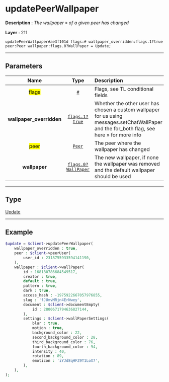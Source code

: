 # updatePeerWallpaper

**Description** : *The wallpaper » of a given peer has changed*

**Layer** : 211

```tl
updatePeerWallpaper#ae3f101d flags:# wallpaper_overridden:flags.1?true peer:Peer wallpaper:flags.0?WallPaper = Update;
```

---

## Parameters

| Name | Type | Description |
| :---: | :---: | :--- |
| <mark>flags</mark> | [`#`](type/#) | Flags, see TL conditional fields |
| **wallpaper_overridden** | [`flags.1?true`](type/true) | Whether the other user has chosen a custom wallpaper for us using messages.setChatWallPaper and the for_both flag, see here » for more info |
| <mark>peer</mark> | [`Peer`](type/Peer) | The peer where the wallpaper has changed |
| **wallpaper** | [`flags.0?WallPaper`](type/WallPaper) | The new wallpaper, if none the wallpaper was removed and the default wallpaper should be used |

---

## Type

[Update](type/Update)

---

## Example

```php
$update = $client->updatePeerWallpaper(
	wallpaper_overridden : true,
	peer : $client->peerUser(
		user_id : 2318755933594141190,
	),
	wallpaper : $client->wallPaper(
		id : 168180786684549517,
		creator : true,
		default : true,
		pattern : true,
		dark : true,
		access_hash : -1975922667057976855,
		slug : 'fJUmvMRjn4ErNwey',
		document : $client->documentEmpty(
			id : 2800671794636827144,
		),
		settings : $client->wallPaperSettings(
			blur : true,
			motion : true,
			background_color : 22,
			second_background_color : 28,
			third_background_color : 76,
			fourth_background_color : 94,
			intensity : 40,
			rotation : 89,
			emoticon : 'iYJd8qHFZ9T1LoX7',
		),
	),
);
```